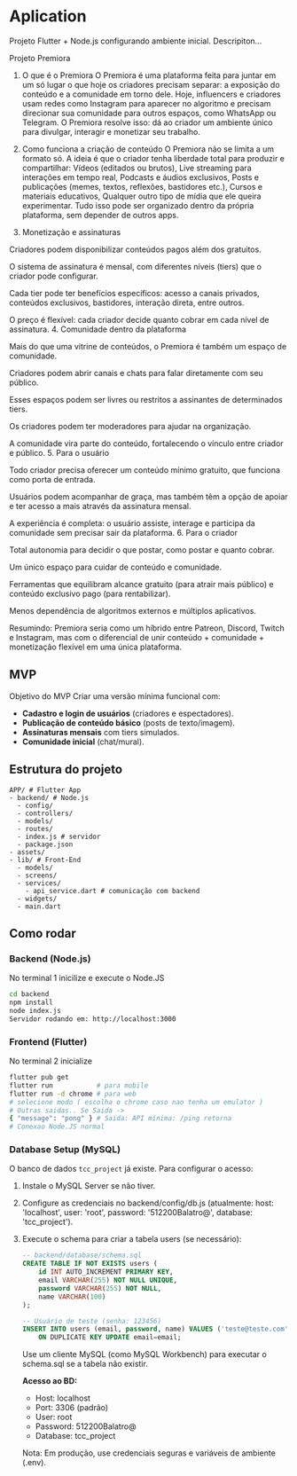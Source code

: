 # Aplication

Projeto Flutter + Node.js configurando ambiente inicial.
Descripiton...

Projeto Premiora

1. O que é o Premiora
O Premiora é uma plataforma feita para juntar em um só lugar o que hoje os criadores precisam separar: a exposição do conteúdo e a comunidade em torno dele.
Hoje, influencers e criadores usam redes como Instagram para aparecer no algoritmo e precisam direcionar sua comunidade para outros espaços, como WhatsApp ou Telegram. O Premiora resolve isso: dá ao criador um ambiente único para divulgar, interagir e monetizar seu trabalho.

2. Como funciona a criação de conteúdo
O Premiora não se limita a um formato só. A ideia é que o criador tenha liberdade total para produzir e compartilhar:
Vídeos (editados ou brutos), Live streaming para interações em tempo real, Podcasts e áudios exclusivos, Posts e publicações (memes, textos, reflexões, bastidores etc.), Cursos e materiais educativos, Qualquer outro tipo de mídia que ele queira experimentar. Tudo isso pode ser organizado dentro da própria plataforma, sem depender de outros apps.

3. Monetização e assinaturas

Criadores podem disponibilizar conteúdos pagos além dos gratuitos.

O sistema de assinatura é mensal, com diferentes níveis (tiers) que o criador pode configurar.

Cada tier pode ter benefícios específicos: acesso a canais privados, conteúdos exclusivos, bastidores, interação direta, entre outros.

O preço é flexível: cada criador decide quanto cobrar em cada nível de assinatura.
4. Comunidade dentro da plataforma

Mais do que uma vitrine de conteúdos, o Premiora é também um espaço de comunidade.

Criadores podem abrir canais e chats para falar diretamente com seu público.

Esses espaços podem ser livres ou restritos a assinantes de determinados tiers.

Os criadores podem ter moderadores para ajudar na organização.

A comunidade vira parte do conteúdo, fortalecendo o vínculo entre criador e público.
5. Para o usuário

Todo criador precisa oferecer um conteúdo mínimo gratuito, que funciona como porta de entrada.

Usuários podem acompanhar de graça, mas também têm a opção de apoiar e ter acesso a mais através da assinatura mensal.

A experiência é completa: o usuário assiste, interage e participa da comunidade sem precisar sair da plataforma.
6. Para o criador

Total autonomia para decidir o que postar, como postar e quanto cobrar.

Um único espaço para cuidar de conteúdo e comunidade.

Ferramentas que equilibram alcance gratuito (para atrair mais público) e conteúdo exclusivo pago (para rentabilizar).

Menos dependência de algoritmos externos e múltiplos aplicativos.

Resumindo: Premiora seria como um híbrido entre Patreon, Discord, Twitch e Instagram, mas com o diferencial de unir conteúdo + comunidade + monetização flexível em uma única plataforma.

## MVP

Objetivo do MVP
Criar uma versão mínima funcional com:

- **Cadastro e login de usuários** (criadores e espectadores).
- **Publicação de conteúdo básico** (posts de texto/imagem).
- **Assinaturas mensais** com tiers simulados.
- **Comunidade inicial** (chat/mural).

## Estrutura do projeto

```shell
APP/ # Flutter App
- backend/ # Node.js
  - config/
  - controllers/
  - models/
  - routes/
  - index.js # servidor
  - package.json
- assets/
- lib/ # Front-End
  - models/
  - screens/
  - services/
    - api_service.dart # comunicação com backend
  - widgets/
  - main.dart
```

## Como rodar

### Backend (Node.js)

No terminal 1 inicilize e execute o Node.JS

```bash
cd backend
npm install
node index.js
Servidor rodando em: http://localhost:3000
```

### Frontend (Flutter)

No terminal 2 inicialize

```bash
flutter pub get
flutter run           # para mobile
flutter run -d chrome # para web
# selecione modo ( escolha o chrome caso nao tenha um emulator )
# Outras saidas.. Se Saida -> 
{ "message": "pong" } # Saida: API mínima: /ping retorna 
# Conexao Node.JS normal
```

### Database Setup (MySQL)

O banco de dados `tcc_project` já existe. Para configurar o acesso:

1. Instale o MySQL Server se não tiver.

2. Configure as credenciais no backend/config/db.js (atualmente: host: 'localhost', user: 'root', password: '512200Balatro@', database: 'tcc_project').

3. Execute o schema para criar a tabela users (se necessário):

   ```sql
   -- backend/database/schema.sql
   CREATE TABLE IF NOT EXISTS users (
       id INT AUTO_INCREMENT PRIMARY KEY,
       email VARCHAR(255) NOT NULL UNIQUE,
       password VARCHAR(255) NOT NULL,
       name VARCHAR(100)
   );

   -- Usuário de teste (senha: 123456)
   INSERT INTO users (email, password, name) VALUES ('teste@teste.com', '123456', 'Usuário Teste')
       ON DUPLICATE KEY UPDATE email=email;
   ```

   Use um cliente MySQL (como MySQL Workbench) para executar o schema.sql se a tabela não existir.

   **Acesso ao BD:**
   - Host: localhost
   - Port: 3306 (padrão)
   - User: root
   - Password: 512200Balatro@
   - Database: tcc_project

   Nota: Em produção, use credenciais seguras e variáveis de ambiente (.env).
